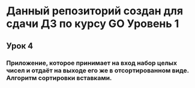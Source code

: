 # Данный репозиторий создан для сдачи ДЗ по курсу GO Уровень 1
## Урок 4

### Приложение, которое принимает на вход набор целых чисел и отдаёт на выходе его же в отсортированном виде. Алгоритм сортировки вставками.